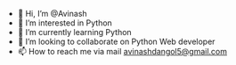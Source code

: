 - 👋 Hi, I’m @Avinash
- 👀 I’m interested in Python
- 🌱 I’m currently learning Python
- 💞️ I’m looking to collaborate on Python Web developer
- 📫 How to reach me via mail avinashdangol5@gmail.com

<!---
14Avinash/14Avinash is a ✨ special ✨ repository because its `README.md` (this file) appears on your GitHub profile.
You can click the Preview link to take a look at your changes.
--->
